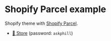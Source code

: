 # Shopify Parcel example

Shopify theme with [Shopify Parcel](https://www.npmjs.com/package/@askphill/shopify-parcel).

- [🏪 Store](https://shoparcel.myshopify.com/) (password: `askphill`)
